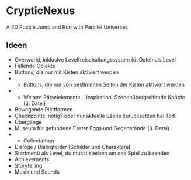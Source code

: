 # CrypticNexus
 A 2D Puzzle Jump and Run with Parallel Universes</br>

## Ideen</br>
- Overworld, inklusive Levelfreischaltungssystem (ü. Datei) als Level</br>
- Fallende Objekte</br>
- Buttons, die nur mit Kisten aktiviert werden</br>
- - Buttons, die nur von bestimmten Seiten der Kisten aktiviert werden</br>
- - Weitere Rätselelemente... Inspiration, Szenenübergreifende Knöpfe (ü. Datei)</br>
- Bewegende Plattformen</br>
- Checkpoints, nötig? oder nur aktuelle Szene zurücksetzen bei Tod.</br>
- Übergänge</br>
- Museum für gefundene Easter Eggs und Gegenstände (ü. Datei)</br>
- - Collectathon</br>
- Dialoge / Dialogfelder (Schilder und Charaktere)</br>
- Startmenü als Level, du musst sterben um das Spiel zu beenden</br>
- Achievements</br>
- Storytelling</br>
- Musik und Sounds</br>
